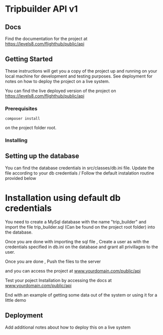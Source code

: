 # Tripbuilder API v1



## Docs

  Find the documentation for the project at https://levels8.com/flighthub/public/api

## Getting Started

These instructions will get you a copy of the project up and running on your local machine for development and testing purposes. See deployment for notes on how to deploy the project on a live system.

You can find the live deployed version of the project on https://levels8.com/flighthub/public/api

### Prerequisites

```
composer install
```
on the project folder root.


### Installing

## Setting up the database
You can find the database credentials in src/classes/db.ini file.
Update the file according to your db credentials / Follow the default instalation routine provided below

# Installation using default db credentials

You need to create a MySql database with the name "trip_builder"
and import the file trip_builder.sql (Can be found on the project root folder)
into the database.

Once you are done with importing the sql file , Create a user as with the credentials specified in db.ini
on the database and grant all privillages to the user.

Once you are done , Push the files to the server

and you can access the project at www.yourdomain.com/public/api

Test your poject Installation by accessing the docs at www.yourdomain.com/public/api

End with an example of getting some data out of the system or using it for a little demo

## Deployment

Add additional notes about how to deploy this on a live system

